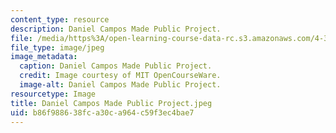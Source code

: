 ```yaml
---
content_type: resource
description: Daniel Campos Made Public Project.
file: /media/https%3A/open-learning-course-data-rc.s3.amazonaws.com/4-301-introduction-to-the-visual-arts-spring-2007/b86f988638fca30ca964c59f3ec4bae7_DanielCamposMadePublicProject.jpeg
file_type: image/jpeg
image_metadata:
  caption: Daniel Campos Made Public Project.
  credit: Image courtesy of MIT OpenCourseWare.
  image-alt: Daniel Campos Made Public Project.
resourcetype: Image
title: Daniel Campos Made Public Project.jpeg
uid: b86f9886-38fc-a30c-a964-c59f3ec4bae7
---
```

